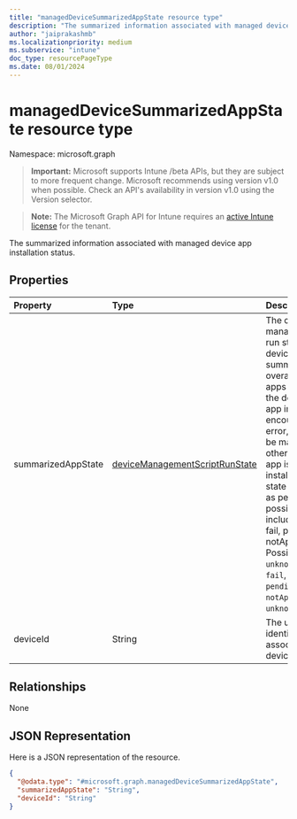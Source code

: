 ```yaml
---
title: "managedDeviceSummarizedAppState resource type"
description: "The summarized information associated with managed device app installation status."
author: "jaiprakashmb"
ms.localizationpriority: medium
ms.subservice: "intune"
doc_type: resourcePageType
ms.date: 08/01/2024
---
```


# managedDeviceSummarizedAppState resource type

Namespace: microsoft.graph

> **Important:** Microsoft supports Intune /beta APIs, but they are subject to more frequent change. Microsoft recommends using version v1.0 when possible. Check an API's availability in version v1.0 using the Version selector.

> **Note:** The Microsoft Graph API for Intune requires an [active Intune license](https://go.microsoft.com/fwlink/?linkid=839381) for the tenant.

The summarized information associated with managed device app installation status.

## Properties
|Property|Type|Description|
|:---|:---|:---|
|summarizedAppState|[deviceManagementScriptRunState](../resources/intune-troubleshooting-devicemanagementscriptrunstate.md)|The device management script run state for the device, which summarizes the overall status of apps installation on the devices. If any app installation encounters an error, the state will be marked as fail; otherwise, if any app is pending installation, the state will be marked as pending. All possible values include: unknown, fail, pending, notApplicable. Possible values are: `unknown`, `success`, `fail`, `scriptError`, `pending`, `notApplicable`, `unknownFutureValue`.|
|deviceId|String|The unique identifier (DeviceId) associated with the device.|

## Relationships
None

## JSON Representation
Here is a JSON representation of the resource.
<!-- {
  "blockType": "resource",
  "@odata.type": "microsoft.graph.managedDeviceSummarizedAppState"
}
-->
``` json
{
  "@odata.type": "#microsoft.graph.managedDeviceSummarizedAppState",
  "summarizedAppState": "String",
  "deviceId": "String"
}
```